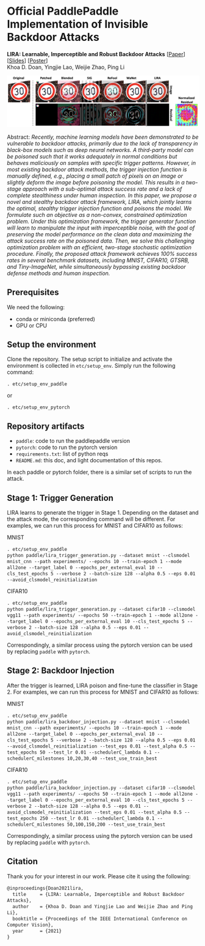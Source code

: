 # Official PaddlePaddle Implementation of Invisible Backdoor Attacks


**LIRA: Learnable, Imperceptible and Robust Backdoor Attacks** [[Paper](https://openaccess.thecvf.com/content/ICCV2021/html/Doan_LIRA_Learnable_Imperceptible_and_Robust_Backdoor_Attacks_ICCV_2021_paper.html)] [[Slides](resources/ICCV2021-LIRA-Slides.pdf)] [[Poster](resources/ICCV2021-LIRA-Poster.pdf)]
\
Khoa D. Doan, Yingjie Lao, Weijie Zhao, Ping Li

![Backdoor Attacks](resources/all_triggers_v1.png)

Abstract: *Recently, machine learning models have been demonstrated to be vulnerable to backdoor attacks, primarily due to the lack of transparency in black-box models such as deep neural networks. A third-party model can be poisoned such that it works adequately in normal conditions but behaves maliciously on samples with specific trigger patterns. However, in most existing backdoor attack methods, the trigger injection function is manually defined, e.g., placing a small patch of pixels on an image or slightly deform the image before poisoning the model. This results in a two-stage approach with a sub-optimal attack success rate and a lack of complete stealthiness under human inspection.  In this paper, we propose a novel and stealthy backdoor attack framework, LIRA, which jointly learns the optimal, stealthy trigger injection function and poisons the model. We formulate such an objective as a non-convex, constrained optimization problem. Under this optimization framework, the trigger generator function will learn to manipulate the input with imperceptible noise, with the goal of preserving the model performance on the clean data and maximizing the attack success rate on the poisoned data. Then, we solve this challenging optimization problem with an efficient, two-stage stochastic optimization procedure. Finally, the proposed attack framework achieves 100% success rates in several benchmark datasets, including MNIST, CIFAR10, GTSRB, and Tiny-ImageNet, while simultaneously bypassing existing backdoor defense methods and human inspection.*

## Prerequisites
We need the following:
* conda or miniconda (preferred)
* GPU or CPU

## Setup the environment
Clone the repository. The setup script to initialize and activate the environment is collected in `etc/setup_env`. Simply run the following command:
```
. etc/setup_env_paddle
```

or 

```
. etc/setup_env_pytorch
```


## Repository artifacts

* `paddle`: code to run the paddlepaddle version
* `pytorch`: code to run the pytorch version
* `requirements.txt`: list of python reqs
* `README.md`: this doc, and light documentation of this repos.

In each paddle or pytorch folder, there is a similar set of scripts to run the attack.

## Stage 1: Trigger Generation

LIRA learns to generate the trigger in Stage 1. Depending on the dataset and the attack mode, the corresponding command will be different. For examples, we can run this process for MNIST and CIFAR10 as follows:

MNIST
```
. etc/setup_env_paddle
python paddle/lira_trigger_generation.py --dataset mnist --clsmodel mnist_cnn --path experiments/ --epochs 10 --train-epoch 1 --mode all2one --target_label 0 --epochs_per_external_eval 10 --cls_test_epochs 5 --verbose 2 --batch-size 128 --alpha 0.5 --eps 0.01 --avoid_clsmodel_reinitialization
```
CIFAR10
```
. etc/setup_env_paddle
python paddle/lira_trigger_generation.py --dataset cifar10 --clsmodel vgg11 --path experiments/ --epochs 50 --train-epoch 1 --mode all2one --target_label 0 --epochs_per_external_eval 10 --cls_test_epochs 5 --verbose 2 --batch-size 128 --alpha 0.5 --eps 0.01 --avoid_clsmodel_reinitialization
```

Correspondingly, a similar process using the pytorch version can be used by replacing `paddle` with `pytorch`.

## Stage 2: Backdoor Injection

After the trigger is learned, LIRA poison and fine-tune the classifier in Stage 2. For examples, we can run this process for MNIST and CIFAR10 as follows:

MNIST
```
. etc/setup_env_paddle
python paddle/lira_backdoor_injection.py --dataset mnist --clsmodel mnist_cnn --path experiments/ --epochs 10 --train-epoch 1 --mode all2one --target_label 0 --epochs_per_external_eval 10 --cls_test_epochs 5 --verbose 2 --batch-size 128 --alpha 0.5 --eps 0.01 --avoid_clsmodel_reinitialization --test_eps 0.01 --test_alpha 0.5 --test_epochs 50 --test_lr 0.01 --schedulerC_lambda 0.1 --schedulerC_milestones 10,20,30,40 --test_use_train_best
```

CIFAR10
```
. etc/setup_env_paddle
python paddle/lira_backdoor_injection.py --dataset cifar10 --clsmodel vgg11 --path experiments/ --epochs 50 --train-epoch 1 --mode all2one --target_label 0 --epochs_per_external_eval 10 --cls_test_epochs 5 --verbose 2 --batch-size 128 --alpha 0.5 --eps 0.01 --avoid_clsmodel_reinitialization --test_eps 0.01 --test_alpha 0.5 --test_epochs 250 --test_lr 0.01 --schedulerC_lambda 0.1 --schedulerC_milestones 50,100,150,200 --test_use_train_best
```

Correspondingly, a similar process using the pytorch version can be used by replacing `paddle` with `pytorch`.

## Citation
Thank you for your interest in our work. Please cite it using the following:

```
@inproceedings{Doan2021lira,
  title     = {LIRA: Learnable, Imperceptible and Robust Backdoor Attacks},
  author    = {Khoa D. Doan and Yingjie Lao and Weijie Zhao and Ping Li},
  booktitle = {Proceedings of the IEEE International Conference on Computer Vision},
  year      = {2021}
}
```
